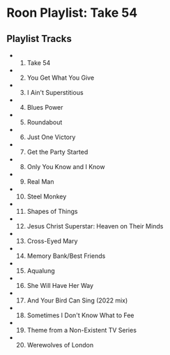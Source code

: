 # Roon Playlist: Take 54

## Playlist Tracks


- 1. Take 54
- 2. You Get What You Give
- 3. I Ain't Superstitious
- 4. Blues Power
- 5. Roundabout
- 6. Just One Victory
- 7. Get the Party Started
- 8. Only You Know and I Know
- 9. Real Man
- 10. Steel Monkey
- 11. Shapes of Things
- 12. Jesus Christ Superstar: Heaven on Their Minds
- 13. Cross-Eyed Mary
- 14. Memory Bank/Best Friends
- 15. Aqualung
- 16. She Will Have Her Way
- 17. And Your Bird Can Sing (2022 mix)
- 18. Sometimes I Don't Know What to Fee
- 19. Theme from a Non-Existent TV Series
- 20. Werewolves of London

